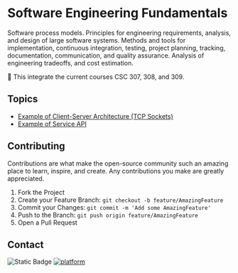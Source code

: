 # Software Engineering Fundamentals

Software process models. Principles for engineering requirements, analysis, and design of large software systems. Methods and tools for implementation, continuous integration, testing, project planning, tracking, documentation, communication, and quality assurance. Analysis of engineering tradeoffs, and cost estimation.

:green_book: This integrate the current courses CSC 307, 308, and 309.

## Topics
- [Example of Client-Server Architecture (TCP Sockets)](https://github.com/CSC308/Pong-Game)
- [Example of Service API](https://github.com/CSC308/Cloud-Services)

## Contributing
Contributions are what make the open-source community such an amazing place to learn, inspire, and create. 
Any contributions you make are greatly appreciated.

1. Fork the Project
2. Create your Feature Branch: ```git checkout -b feature/AmazingFeature```
3. Commit your Changes: ```git commit -m 'Add some AmazingFeature'```
4. Push to the Branch: ```git push origin feature/AmazingFeature```
5. Open a Pull Request

## Contact
![Static Badge](https://img.shields.io/badge/author-javiergs-orange)
[![platform](https://img.shields.io/twitter/follow/mscjaviergs?style=flat-square)](https://x.com/intent/follow?screen_name=mscjaviergs)



